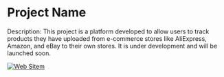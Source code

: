 # Project Name
Description: This project is a platform developed to allow users to track products they have uploaded from e-commerce stores like AliExpress, Amazon, and eBay to their own stores. It is under development and will be launched soon.

<a href="https://raysmat.github.io/aliexpress-temporary-site/index%20(2)" target="_blank">
  <img src="https://img.shields.io/badge/Web%20Site-Ziyaret%20Et-blue?style=for-the-badge" alt="Web Sitem">
</a>
